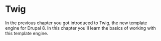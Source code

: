 # Twig

In the previous chapter you got introduced to Twig, the new template engine for Drupal 8. In this chapter you'll learn the basics of working with this template engine.


